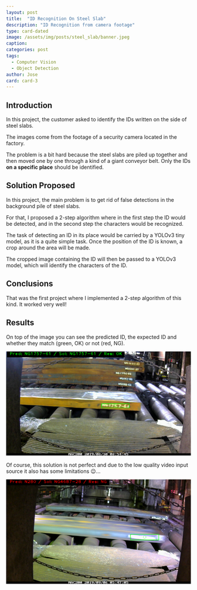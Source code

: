 ```yaml
---
layout: post
title:  "ID Recognition On Steel Slab"
description: "ID Recognition from camera footage"
type: card-dated
image: /assets/img/posts/steel_slab/banner.jpeg
caption: 
categories: post
tags: 
  - Computer Vision
  - Object Detection
author: Jose
card: card-3
---
```



## Introduction

In this project, the customer asked to identify the IDs written on the side of steel slabs.

The images come from the footage of a security camera located in the factory. 

The problem is a bit hard because the steel slabs are piled up together and then moved one by one 
through a kind of a giant conveyor belt. Only the IDs **on a specific place** should be identified. 

## Solution Proposed

In this project, the main problem is to get rid of false detections in the background pile of steel slabs.

For that, I proposed a 2-step algorithm where in the first step the ID would be detected, and in the second 
step the characters would be recognized. 

The task of detecting an ID in its place would be carried by a YOLOv3 tiny model, as it is a quite simple task.
Once the position of the ID is known, a crop around the area will be made.

The cropped image containing the ID will then be passed to a YOLOv3 model, which will identify the characters of the ID.

## Conclusions

That was the first project where I implemented a 2-step algorithm of this kind. It worked very well!

## Results

On top of the image you can see the predicted ID, the expected ID and whether they match (green, OK) or not (red, NG).

![success](/assets/img/posts/steel_slab/slab_2.png)

Of course, this solution is not perfect and due to the low quality video input source it also has some limitations 😉...

![error](/assets/img/posts/steel_slab/slab_3.png)

